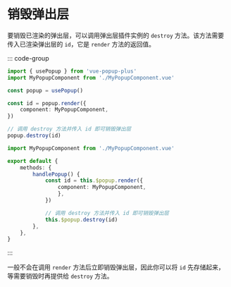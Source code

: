 # 销毁弹出层

要销毁已渲染的弹出层，可以调用弹出层插件实例的 `destroy` 方法。该方法需要传入已渲染弹出层的 `id`，它是 `render` 方法的返回值。

::: code-group

```ts [Vue 组合式 API]
import { usePopup } from 'vue-popup-plus'
import MyPopupComponent from './MyPopupComponent.vue'

const popup = usePopup()

const id = popup.render({
	component: MyPopupComponent,
})

// 调用 destroy 方法并传入 id 即可销毁弹出层
popup.destroy(id)
```

```ts [Vue 选项式 API]
import MyPopupComponent from './MyPopupComponent.vue'

export default {
	methods: {
		handlePopup() {
			const id = this.$popup.render({
				component: MyPopupComponent,
				},
			})

			// 调用 destroy 方法并传入 id 即可销毁弹出层
			this.$popup.destroy(id)
		},
	},
}
```

:::

一般不会在调用 `render` 方法后立即销毁弹出层，因此你可以将 `id` 先存储起来，等需要销毁时再提供给 `destroy` 方法。
